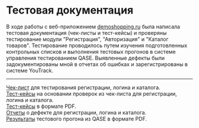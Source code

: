 # Тестовая документация  
В ходе работы с веб-приложением [demoshopping.ru](https://demoshopping.ru/) была написала тестовая документация (чек-листы и тест-кейсы) и проверяны тестирование модули "Регистрация", "Авторизация" и "Каталог товаров".
Тестирование проводилось путем изучения подготовленных контрольных списков и выполнения тестовых прогонов в системе управления тестированием QASE.
Выявленные дефекты были задокументированы мной в отчетах об ошибках и зарегистрированы в системе YouTrack.  

---

[Чек-лист](https://docs.google.com/spreadsheets/d/1tCtvKM4hpAPXVEGKIiBdsh5pCOABQq4sa5hVcsK3Kq4/edit?usp=sharing) для тестирования регистрации, логина и каталога.  
[Тест-кейсы](https://app.qase.io/project/G7?previewMode=side&suite=35) на основании проверок из чек-листа для регистрации, логина и каталога.  
[Тест-кейсы](https://github.com/kate-strakovich/docs/blob/main/Test%20Cases.pdf) в формате PDF.  
[Отчеты](https://github.com/kate-strakovich/docs/blob/main/Bug_reports.xlsx) о дефекте для регистрации, логина и каталога.  
[Результаты](https://github.com/kate-strakovich/docs/blob/main/Express%2Brun%2B2024_05_05.pdf) тестового прогона из QASE в формате PDF.
